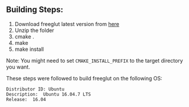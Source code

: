 ## Building Steps:

1. Download freeglut latest version from [here](http://freeglut.sourceforge.net/)
2. Unzip the folder
3. cmake .
4. make
5. make install

Note: You might need to set `CMAKE_INSTALL_PREFIX` to the target directory you want.

These steps were followed to build freeglut on the following OS:
```
Distributor ID: Ubuntu
Description:  Ubuntu 16.04.7 LTS
Release:  16.04
```

